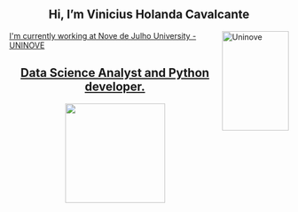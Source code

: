 
<h2 align="center">  Hi, I’m Vinicius Holanda Cavalcante </h2>

<body>
  <div>
    <a href="https://www.uninove.br/">
    <img align="right" height="180em" width="120px" alt="Uninove" src="https://www.uninove.br/logo-uninove.svg"/>
  </div>
</body>


I'm currently working at Nove de Julho University - UNINOVE


<h2 align="center"> Data Science Analyst and Python developer.</h2>

<div align="center">
  <a href="https://github.com/viniciusholanda001">
  <img height="180em" src="https://github-readme-stats.vercel.app/api?username=viniciusHolanda001&show_icons=true&theme=dark&count_private=true"/>
</div>

